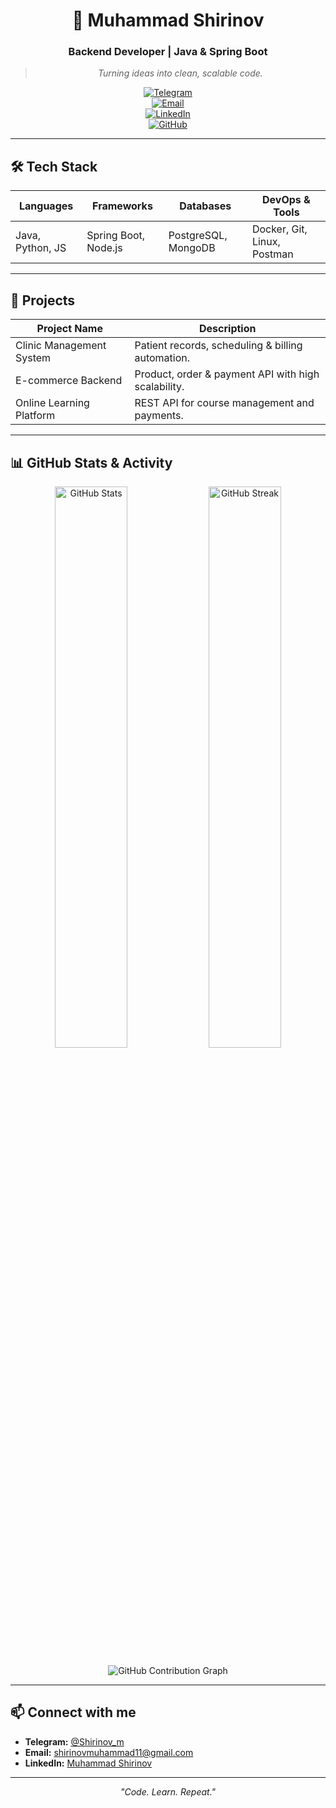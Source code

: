 <div align="center">

# 👋 Muhammad Shirinov  
### Backend Developer | Java & Spring Boot  
> *Turning ideas into clean, scalable code.*

[![Telegram](https://img.shields.io/badge/Telegram-2CA5E0?style=for-the-badge&logo=telegram&logoColor=white)](https://t.me/Shirinov_m)  
[![Email](https://img.shields.io/badge/Email-D14836?style=for-the-badge&logo=gmail&logoColor=white)](mailto:shirinovmuhammad11@gmail.com)  
[![LinkedIn](https://img.shields.io/badge/LinkedIn-0077B5?style=for-the-badge&logo=linkedin&logoColor=white)](https://www.linkedin.com/in/muhammad-shirinov-1a5b35366)  
[![GitHub](https://img.shields.io/badge/GitHub-171515?style=for-the-badge&logo=github&logoColor=white)](https://github.com/shirinov77)

</div>

---

## 🛠 Tech Stack

| Languages           | Frameworks          | Databases          | DevOps & Tools        |
|---------------------|---------------------|--------------------|-----------------------|
| Java, Python, JS     | Spring Boot, Node.js | PostgreSQL, MongoDB | Docker, Git, Linux, Postman |

---

## 🚀 Projects

| Project Name               | Description                                           |
|----------------------------|-----------------------------------------------------|
| Clinic Management System   | Patient records, scheduling & billing automation.    |
| E-commerce Backend         | Product, order & payment API with high scalability.  |
| Online Learning Platform   | REST API for course management and payments.         |

---

## 📊 GitHub Stats & Activity

<p align="center">
  <img src="https://github-readme-stats.vercel.app/api?username=shirinov77&show_icons=true&theme=tokyonight&count_private=true" alt="GitHub Stats" width="48%" />
  <img src="https://github-readme-streak-stats.herokuapp.com/?user=shirinov77&theme=tokyonight&hide_border=true" alt="GitHub Streak" width="48%" />
</p>

<p align="center">
  <img src="https://github-readme-activity-graph.cyclic.app/graph?username=shirinov77&theme=react-dark&hide_border=true" alt="GitHub Contribution Graph" />
</p>

---

## 📫 Connect with me

- **Telegram:** [@Shirinov_m](https://t.me/Shirinov_m)  
- **Email:** [shirinovmuhammad11@gmail.com](mailto:shirinovmuhammad11@gmail.com)  
- **LinkedIn:** [Muhammad Shirinov](https://www.linkedin.com/in/muhammad-shirinov-1a5b35366)  

---

<div align="center">

*"Code. Learn. Repeat."*  

</div>
